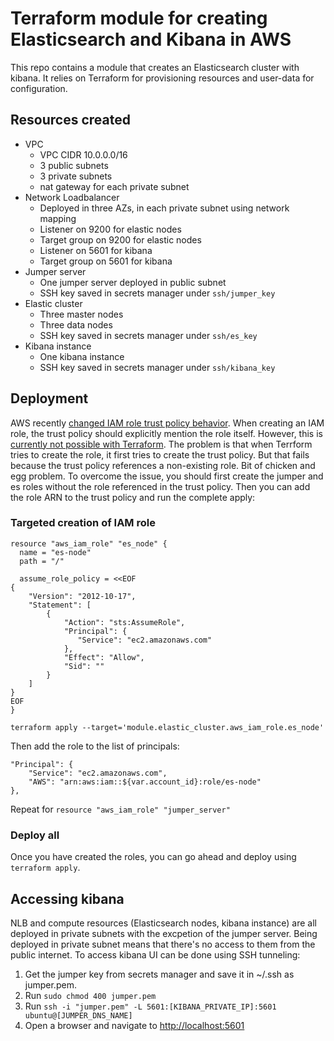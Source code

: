 # Terraform module for creating Elasticsearch and Kibana in AWS

This repo contains a module that creates an Elasticsearch cluster with kibana. It relies on Terraform for provisioning resources and user-data for configuration.

## Resources created
* VPC
    * VPC CIDR 10.0.0.0/16
    * 3 public subnets
    * 3 private subnets
    * nat gateway for each private subnet
* Network Loadbalancer
    * Deployed in three AZs, in each private subnet using network mapping
    * Listener on 9200 for elastic nodes
    * Target group on 9200 for elastic nodes 
    * Listener on 5601 for kibana
    * Target group on 5601 for kibana
* Jumper server
    * One jumper server deployed in public subnet
    * SSH key saved in secrets manager under `ssh/jumper_key`
* Elastic cluster
    * Three master nodes
    * Three data nodes
    * SSH key saved in secrets manager under `ssh/es_key`
* Kibana instance
    * One kibana instance
    * SSH key saved in secrets manager under `ssh/kibana_key`

## Deployment
AWS recently [changed IAM role trust policy behavior](https://aws.amazon.com/blogs/security/announcing-an-update-to-iam-role-trust-policy-behavior/). When creating an IAM role, the trust policy should explicitly  mention the role itself. However, this is [currently not possible with Terraform](https://github.com/hashicorp/terraform-provider-aws/issues/27034). The problem is that when Terrform tries to create the role, it first tries to create the trust policy. But that fails because the trust policy references a non-existing role. Bit of chicken and egg problem. To overcome the issue, you should first create the jumper and es roles without the role referenced in the trust policy. Then you can add the role ARN to the trust policy and run the complete apply:

### Targeted creation of IAM role
```hcl
resource "aws_iam_role" "es_node" {
  name = "es-node"
  path = "/"

  assume_role_policy = <<EOF
{
    "Version": "2012-10-17",
    "Statement": [
        {
            "Action": "sts:AssumeRole",
            "Principal": {
               "Service": "ec2.amazonaws.com"
            },
            "Effect": "Allow",
            "Sid": ""
        }
    ]
}
EOF
}
```

`terraform apply --target='module.elastic_cluster.aws_iam_role.es_node'`

Then add the role to the list of principals:
```hcl
"Principal": {
    "Service": "ec2.amazonaws.com",
    "AWS": "arn:aws:iam::${var.account_id}:role/es-node"
},
```

Repeat for `resource "aws_iam_role" "jumper_server"`

### Deploy all
Once you have created the roles, you can go ahead and deploy using `terraform apply`.

## Accessing kibana
NLB and compute resources (Elasticsearch nodes, kibana instance) are all deployed in private subnets with the excpetion of the jumper server. Being deployed in private subnet means that there's no access to them from the public internet. To access kibana UI can be done using SSH tunneling:
1. Get the jumper key from secrets manager and save it in ~/.ssh as jumper.pem. 
2. Run `sudo chmod 400 jumper.pem`
3. Run `ssh -i "jumper.pem" -L 5601:[KIBANA_PRIVATE_IP]:5601 ubuntu@[JUMPER_DNS_NAME]`
4. Open a browser and navigate to [http://localhost:5601]()

